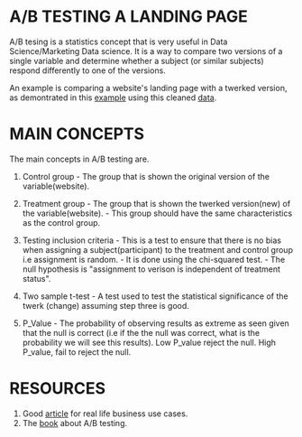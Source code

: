 # A/B TESTING A LANDING PAGE

A/B tesing is a statistics concept that is very useful in Data Science/Marketing Data science.
It is a way to compare two versions of a single variable and determine whether a subject (or similar subjects) respond differently to one of the versions.

An example is comparing a website's landing page with a twerked version, as demontrated in this [example](https://github.com/KevinLolochum/A-B-Testing/blob/main/A_B_testing_a_landing_page.ipynb) using this cleaned [data](https://github.com/KevinLolochum/A-B-Testing/blob/main/abtest.csv).

# MAIN CONCEPTS

The main concepts in A/B testing are.
1. Control group - The group that is shown the original version of the variable(website).
2. Treatment group - The group that is shown the twerked version(new) of the variable(website).
                   - This group should have the same characteristics as the control group.
3. Testing inclusion criteria - This is a test to ensure that there is no bias when assigning a subject(participant) to the
                                treatment and control group i.e assignment is random.
                              - It is done using the chi-squared test.
                              - The null hypothesis is "assignment to verison is independent of treatment status".
                              
4. Two sample t-test - A test used to test the statistical significance of the twerk (change) assuming step three is good.
5. P_Value - The probability of observing results as extreme as seen given that the null is correct (i.e if the the null was correct, what is the probability we will see this results). Low P_value reject the null. High P_value, fail to reject the null.

# RESOURCES
1. Good [article](https://www.datasciencecentral.com/profiles/blogs/a-b-testing-in-one-picture) for real life business use cases.
2. The [book](https://www.oreilly.com/library/view/ab-testing-the/9781118536094/) about A/B testing.
